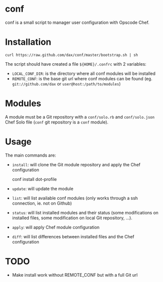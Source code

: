 conf
====

conf is a small script to manager user configuration with Opscode Chef.

Installation
============

    curl https://raw.github.com/dax/conf/master/bootstrap.sh | sh

The script should have created a file `${HOME}/.confrc` with 2 variables:

* `LOCAL_CONF_DIR`: is the directory where all conf modules will be installed
* `REMOTE_CONF`: is the base git url where conf modules can be found (eg. `git://github.com/dax` or `user@host:/path/to/modules`)

Modules
=======

A module must be a Git repository with a `conf/solo.rb` and `conf/solo.json` Chef Solo file (`conf` git repository is a `conf` module).

Usage
=====

The main commands are:

* `install`: will clone the Git module repository and apply the Chef configuration

    conf install dot-profile

* `update`: will update the module
* `list`: will list available conf modules (only works through a ssh connection, ie. not on Github)
* `status`: will list installed modules and their status (some modifications on installed files, some modification on local Git repository, ...).
* `apply`: will apply Chef module configuration
* `diff`: will list differences between installed files and the Chef configuration

TODO
====

* Make install work without REMOTE_CONF but with a full Git url

